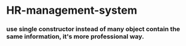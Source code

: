 # HR-management-system

### use single constructor instead of many object contain the same information, it's more professional way.